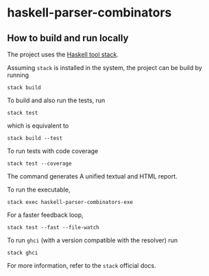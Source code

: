 # haskell-parser-combinators

## How to build and run locally

The project uses the [Haskell tool stack](https://docs.haskellstack.org/en/stable/README/).

Assuming `stack` is installed in the system, the project can be build by running
```
stack build
```
To build and also run the tests, run
```
stack test
```
which is equivalent to
```
stack build --test
```
To run tests with code coverage
```
stack test --coverage
```
The command generates A unified textual and HTML report. 

To run the executable,
```
stack exec haskell-parser-combinators-exe
```
For a faster feedback loop,
```
stack test --fast --file-watch
```
To run `ghci` (with a version compatible with the resolver) run
```
stack ghci
```

For more information, refer to the `stack` official docs.
